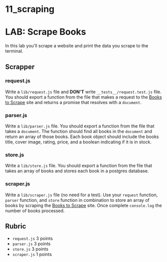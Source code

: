 # 11_scraping

# LAB: Scrape Books

In this lab you'll scrape a website and print the data you scrape to the terminal.

## Scrapper

### request.js

Write a `lib/request.js` file and **DON'T** write `__tests__/request.test.js` file. You should export a function
from the file that makes a request to the [Books to Scrape](http://books.toscrape.com/) site and
returns a promise that resolves with a `document`.

### parser.js

Write a `lib/parser.js` file. You should export a function
from the file that takes a `document`. The function should find all books in the `document` and
return an array of those books. Each book object should include the books title, cover image,
rating, price, and a boolean indicating if it is in stock.

### store.js

Write a `lib/store.js` file. You should export a function
from the file that takes an array of books and stores each book in a postgres database. 

### scraper.js

Write a `lib/scraper.js` file (no need for a test). Use your `request` function, `parser` function,
and `store` function in combination to store an array of books by scraping the
[Books to Scrape](http://books.toscrape.com/) site. Once complete `console.log` the number of books
processed.

## Rubric

* `request.js` 3 points
* `parser.js` 3 points
* `store.js` 3 points
* `scraper.js` 1 points

